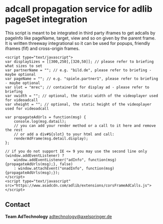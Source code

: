# adcall propagation service for adlib pageSet integration

This script is meant to be integrated in third party iframes to get adcalls by pageInfo like pageName, target, view and so on given by the parent frame.
It is written threeway integrational so it can be used for popups, friendly iframes (fif) and cross-origin frames.

```
<script type="text/javascript">
var displaySizes = [[300,250],[320,50]]; // please refer to briefing what sizes to set
var partnerName = ""; // e.g. "bild.de", please refer to briefing - maybe optional
var pageName = ""; // e.g. "spiele.partner1", please refer to briefing - maybe optional
var slot = "mrec"; // containerId for display ad - please refer to briefing
var vwidth = ""; // optional, the static width of the videoplayer used for videoadcall
var vheight = ""; // optional, the static height of the videoplayer used for videoadcall

var propagateAdUrls = function(msg) {
	console.log(msg.datail);
    // you can add your render method or a call to it here and remove the rest
    // or add a div#${slot} to your html and call:
    renderAdFrame(msg.detail.display);
};

// if you do not support IE <= 9 you may use the second line only
(window.addEventListener) ? 
	window.addEventListener("adInfo", function(msg){propagateAdUrls(msg);}, false) 
	: window.attachEvent("onadInfo", function(msg){propagateAdUrls(msg);});
</script>
<script type="text/javascript" src="https://www.asadcdn.com/adlib/extensions/corsFrameAdCalls.js"></script>
```

## Contact

__Team AdTechnology__
  [adtechnology@axelspringer.de](mailto:adtechnology@axelspringer.de)

